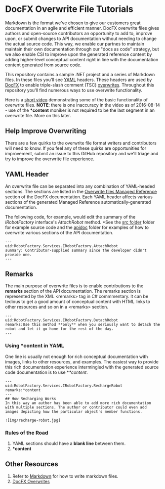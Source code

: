 
# DocFX Overwrite File Tutorials
Markdown is the format we've chosen to give our customers great documentation in an agile and efficient manner. DocFX overwrite files gives authors and open-source contributors an opportunity to add to, improve upon, or submit changes to API documentation without needing to change the actual source code. This way, we enable our partnes to maintain maintain their own documentation through our "docs as code" strategy, but we also enable CSI to improve upon the generated reference content by adding higher-level conceptual content right in line with the documentation content generated from source code.

This repository contains a sample .NET project and a series of Markdown files. In these files you'll see [YAML](http://yaml.org/) headers. These headers are used by [DocFX](https://dotnet.github.io/docfx/) to enable triple-slash comment (TSC) [overwrites](https://dotnet.github.io/docfx/tutorial/intro_overwrite_files.html). Throughout this repository you'll find numerous ways to use overwrite functionality.

Here is a [short video](https://www.youtube.com/watch?v=wXLBPDi33q4) demonstrating some of the basic functionality of overwrite files. **NOTE**: there is one inaccuracy in the video as of 2016-08-14 - use of the **\*content** moniker is not required to be the last segment in an overwrite file. More on this later.  

## Help Improve Overwriting
There are a few quirks to the overwrite file format writers and contributors will need to know. If you feel any of these quirks are opportunities for improvement, submit an issue to this GitHub repository and we'll triage and try to improve the overwrite file experience. 

## YAML Header

An overwrite file can be separated into any combination of YAML-headed sections. The sections are listed in the [Overwrite files Managed Reference](https://dotnet.github.io/docfx/tutorial/intro_overwrite_files.html#managed-reference-model) section of the DocFX documentation. Each YAML header affects various sections of the generated Managed Reference automatically-generated documentation. 

The following code, for example, would edit the summary of the *IRobotFactory* interface's *AttachRobot* method. *See the [src folder](src) folder for example source code and the [apidoc](apidoc) folder for examples of how to overwrite various sections of the API documentation.

    ---
    uid:RobotFactory.Services.IRobotFactory.AttachRobot
    summary: Contributor-supplied summary since the developer didn't provide one.
    ---

## Remarks
The main purpose of overwrite files is to enable contributions to the **remarks** section of the API documentation. The remarks section is represented by the XML \<remarks\> tag in C# commmentary. It can be tedious to get a good amount of conceptual content with HTML links to other resources and so on in a \<remarks\> section.

    ---
    uid:RobotFactory.Services.IRobotFactory.DetachRobot
    remarks:Use this method **only** when you seriously want to detach the robot and let it go home for the rest of the day. 
    ---

### Using **\*content** in YAML
One line is usually not enough for rich conceptual documentation with images, links to other resources, and examples. The easiest way to provide this rich documentation experience intermingled with the generated source code documentation is to use  **\*content*. 

    ---
    uid:RobotFactory.Services.IRobotFactory.RechargeRobot
    remarks:*content 
    ---
    ## How Recharging Works
    In this way an author has been able to add more rich documentation with multiple sections. The author or contributor could even add images depicting how the particular object's member functions. 

    ![img/recharge-robot.jpg]

### Rules of the Road
1. YAML sections should have a **blank line** between them. 
1. **\*content** 

## Other Resources
1. Refer to [Markdown](http://daringfireball.net/projects/markdown/) for how to write markdown files.
1. [DocFX Overwrites](https://dotnet.github.io/docfx/tutorial/intro_overwrite_files.html)